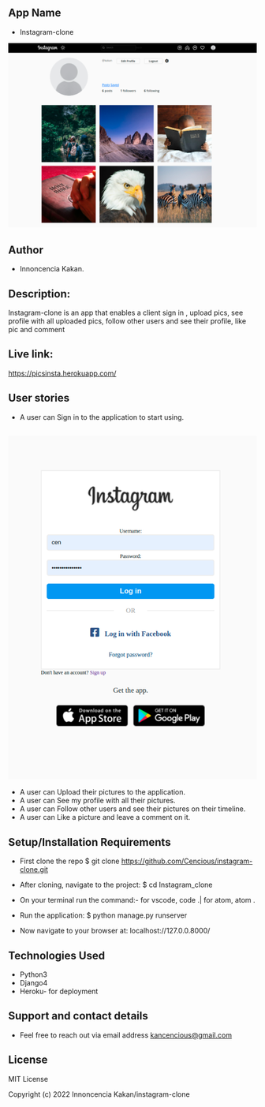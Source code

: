 ## App Name
* Instagram-clone

![Alt text](./static/screenshot/home.png "Optional Title")

## Author
* Innoncencia Kakan.

## Description:
Instagram-clone is an app that enables a client sign in , upload pics, see profile with all uploaded pics, follow other users and see their profile, like pic and comment

## Live link:

https://picsinsta.herokuapp.com/

## User stories

* A user can Sign in to the application to start using.

##
![Alt text](./static/screenshot/signin.png "Optional Title")


* A user can Upload their pictures to the application. 
* A user can See my profile with all their pictures.
* A user can Follow other users and see their pictures on their timeline.
* A user can Like a picture and leave a comment on it.



## Setup/Installation Requirements
* First clone the repo $ git clone https://github.com/Cencious/instagram-clone.git

* After cloning, navigate to the project: $ cd Instagram_clone

* On your terminal run the command:- for vscode, code .| for atom, atom .

* Run the application: $ python manage.py runserver

* Now navigate to your browser at: localhost://127.0.0.8000/

## Technologies Used
* Python3 <br>
* Django4 <br>
* Heroku- for deployment

## Support and contact details
* Feel free to reach out via email address kancencious@gmail.com

## License
MIT License

Copyright (c) 2022 Innoncencia Kakan/instagram-clone